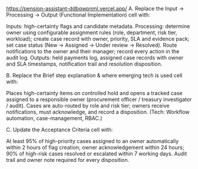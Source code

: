 https://pension-assistant-ddbqwpnml.vercel.app/
A. Replace the Input → Processing → Output (Functional Implementation) cell with:

Inputs: high-certainty flags and candidate metadata.
Processing: determine owner using configurable assignment rules (role, department, risk tier, workload); create case record with owner, priority, SLA and evidence pack; set case status (New → Assigned → Under review → Resolved). Route notifications to the owner and their manager; record every action in the audit log.
Outputs: held payments log, assigned case records with owner and SLA timestamps, notification trail and resolution disposition.

B. Replace the Brief step explanation & where emerging tech is used cell with:

Places high-certainty items on controlled hold and opens a tracked case assigned to a responsible owner (procurement officer / treasury investigator / audit). Cases are auto-routed by role and risk tier; owners receive notifications, must acknowledge, and record a disposition. (Tech: Workflow automation, case-management, RBAC.)

C. Update the Acceptance Criteria cell with:

At least 95% of high-priority cases assigned to an owner automatically within 2 hours of flag creation; owner acknowledgement within 24 hours; 90% of high-risk cases resolved or escalated within 7 working days. Audit trail and owner note required for every disposition.
